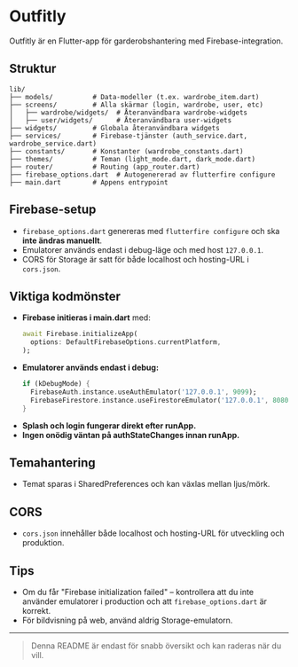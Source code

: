 # Outfitly

Outfitly är en Flutter-app för garderobshantering med Firebase-integration.

## Struktur

```
lib/
├── models/          # Data-modeller (t.ex. wardrobe_item.dart)
├── screens/         # Alla skärmar (login, wardrobe, user, etc)
│   ├── wardrobe/widgets/  # Återanvändbara wardrobe-widgets
│   ├── user/widgets/      # Återanvändbara user-widgets
├── widgets/         # Globala återanvändbara widgets
├── services/        # Firebase-tjänster (auth_service.dart, wardrobe_service.dart)
├── constants/       # Konstanter (wardrobe_constants.dart)
├── themes/          # Teman (light_mode.dart, dark_mode.dart)
├── router/          # Routing (app_router.dart)
├── firebase_options.dart  # Autogenererad av flutterfire configure
├── main.dart        # Appens entrypoint
```

## Firebase-setup

- `firebase_options.dart` genereras med `flutterfire configure` och ska **inte ändras manuellt**.
- Emulatorer används endast i debug-läge och med host `127.0.0.1`.
- CORS för Storage är satt för både localhost och hosting-URL i `cors.json`.

## Viktiga kodmönster

- **Firebase initieras i main.dart** med:
  ```dart
  await Firebase.initializeApp(
    options: DefaultFirebaseOptions.currentPlatform,
  );
  ```
- **Emulatorer används endast i debug:**
  ```dart
  if (kDebugMode) {
    FirebaseAuth.instance.useAuthEmulator('127.0.0.1', 9099);
    FirebaseFirestore.instance.useFirestoreEmulator('127.0.0.1', 8080);
  }
  ```
- **Splash och login fungerar direkt efter runApp.**
- **Ingen onödig väntan på authStateChanges innan runApp.**

## Temahantering

- Temat sparas i SharedPreferences och kan växlas mellan ljus/mörk.

## CORS

- `cors.json` innehåller både localhost och hosting-URL för utveckling och produktion.

## Tips

- Om du får "Firebase initialization failed" – kontrollera att du inte använder emulatorer i production och att `firebase_options.dart` är korrekt.
- För bildvisning på web, använd aldrig Storage-emulatorn.

---

> Denna README är endast för snabb översikt och kan raderas när du vill.
